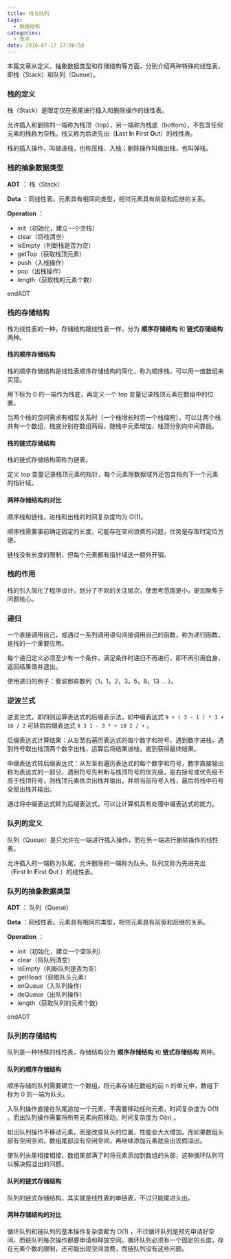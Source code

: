 ```yaml
---
title: 栈与队列
tags:
  - 数据结构
categories:
  - 技术
date: 2016-07-17 17:06:58
---
```


本篇文章从定义、抽象数据类型和存储结构等方面，分别介绍两种特殊的线性表，即栈（Stack）和队列（Queue）。





<!-- more -->





### 栈的定义

栈（Stack）是限定仅在表尾进行插入和删除操作的线性表。

允许插入和删除的一端称为栈顶（top），另一端称为栈底（bottom），不包含任何元素的栈称为空栈。栈又称为后进先出（**L**ast **I**n **F**irst **O**ut）的线性表。

栈的插入操作，叫做进栈，也称压栈、入栈；删除操作叫做出栈，也叫弹栈。





### 栈的抽象数据类型

**ADT** ： 栈（Stack）

**Data** ：同线性表。元素具有相同的类型，相邻元素具有前驱和后继的关系。

**Operation** ：

* init（初始化，建立一个空栈）
* clear（将栈清空）
* isEmpty（判断栈是否为空）
* getTop（获取栈顶元素）
* push（入栈操作）
* pop（出栈操作）
* length（获取栈的元素个数）

endADT





### 栈的存储结构

栈为线性表的一种，存储结构跟线性表一样，分为 **顺序存储结构** 和 **链式存储结构** 两种。



#### 栈的顺序存储结构

栈的顺序存储结构是线性表顺序存储结构的简化，称为顺序栈，可以用一维数组来实现。

用下标为 0 的一端作为栈底，再定义一个 top 变量记录栈顶元素在数组中的位置。

当两个栈的空间需求有相反关系时（一个栈增长时另一个栈缩短），可以让两个栈共有一个数组，栈底分别在数组两段，随栈中元素增加，栈顶分别向中间靠拢。



#### 栈的链式存储结构

栈的链式存储结构简称为链表。

定义 top 变量记录栈顶元素的指针，每个元素除数据域外还包含指向下一个元素的指针域。



#### 两种存储结构的对比

顺序栈和链栈，进栈和出栈的时间复杂度均为 O(1)。

顺序栈需要事前确定固定的长度，可能存在空间浪费的问题，优势是存取时定位方便。

链栈没有长度的限制，但每个元素都有指针域这一额外开销。





### 栈的作用

栈的引入简化了程序设计，划分了不同的关注层次，使思考范围更小，更加聚焦于问题核心。





### 递归

一个直接调用自己，或通过一系列调用语句间接调用自己的函数，称为递归函数，是栈的一个重要应用。

每个递归定义必须至少有一个条件，满足条件时递归不再进行，即不再引用自身，返回结果值并退出。

使用递归的例子：斐波那些数列（1，1，2，3，5，8，13 ... ）。





### 逆波兰式

逆波兰式，即四则运算表达式的后缀表示法，如中缀表达式 `9 + ( 3 - 1 ) * 3 + 10 / 2` 可转后后缀表达式 `9 3 1 - 3 * + 10 2 / +` 。

后缀表达式计算结果：从左至右遍历表达式的每个数字和符号，遇到数字进栈，遇到符号取出栈顶两个数字出栈，运算后将结果进栈，直到获得最终结果。

中缀表达式转后缀表达式：从左至右遍历表达式的每个数字和符号，数字直接输出称为表达式的一部分，遇到符号先判断与栈顶符号的优先级，是右括号或优先级不高于栈顶符号，则栈顶元素依次出栈并输出，并将当前符号入栈，最后将栈中符号全部出栈并输出。

通过将中缀表达式转为后缀表达式，可以让计算机具有处理中缀表达式的能力。





### 队列的定义

队列（Queue）是只允许在一端进行插入操作，而在另一端进行删除操作的线性表。

允许插入的一端称为队尾，允许删除的一端称为队头。队列又称为先进先出（**F**irst **I**n **F**irst **O**ut ）的线性表。





### 队列的抽象数据类型

**ADT** ： 队列（Queue）

**Data** ：同线性表。元素具有相同的类型，相邻元素具有前驱和后继的关系。

**Operation** ：

* init（初始化，建立一个空队列）
* clear（将队列清空）
* isEmpty（判断队列是否为空）
* getHead（获取队头元素）
* enQueue（入队列操作）
* deQueue（出队列操作）
* length（获取队列的元素个数）

endADT





### 队列的存储结构

队列是一种特殊的线性表，存储结构分为 **顺序存储结构** 和 **链式存储结构** 两种。



#### 队列的顺序存储结构

顺序存储的队列需要建立一个数组，将元素存储在数组的前 n 的单元中，数组下标为 0 的一端为队头。

入队列操作直接在队尾追加一个元素，不需要移动任何元素，时间复杂度为 O(1) 。而出队列操作需要将所有元素向前移动，时间复杂度为 O(n) 。

如出队列操作不移动元素，而是改变队头的位置，性能会大大增加。而如果数组头部有空闲空间，数组尾部没有空闲空间，再继续添加元素就会出现假溢出。

使队列头尾相接相接，数组尾部满了时将元素添加到数组的头部，这种循环队列可以解决假溢出的问题。



#### 队列的链式存储结构 

队列的链式存储结构，其实就是线性表的单链表，不过只能尾进头出。



#### 两种存储结构的对比

循环队列和链队列的基本操作复杂度都为 O(1) ，不过循环队列是预先申请好空间，而链队列每次操作都要申请和释放空间。循环队列必须有一个固定的长度，存在元素个数的限制，还可能出现空间浪费，而链队列没有这些问题。
